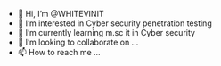 - 👋 Hi, I’m @WHITEVINIT
- 👀 I’m interested in Cyber security penetration testing 
- 🌱 I’m currently learning m.sc it in Cyber security 
- 💞️ I’m looking to collaborate on ...
- 📫 How to reach me ...

<!---
WHITEVINIT/WHITEVINIT is a ✨ special ✨ repository because its `README.md` (this file) appears on your GitHub profile.
You can click the Preview link to take a look at your changes.
--->
